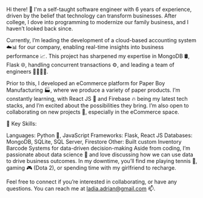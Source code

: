 Hi there! 👋
I'm a self-taught software engineer with 6 years of experience, driven by the belief that technology can transform businesses. After college, I dove into programming to modernize our family business, and I haven’t looked back since.

Currently, I’m leading the development of a cloud-based accounting system ☁️📊 for our company, enabling real-time insights into business performance 📈. This project has sharpened my expertise in MongoDB 🛢️, Flask 🌐, handling concurrent transactions ⚙️, and leading a team of engineers 👨‍💻👩‍💻.

Prior to this, I developed an eCommerce platform for Paper Boy Manufacturing 🏭, where we produce a variety of paper products. I’m constantly learning, with React JS 🌱 and Firebase 🔥 being my latest tech stacks, and I’m excited about the possibilities they bring. I’m also open to collaborating on new projects 👯, especially in the eCommerce space.

🔑 Key Skills:

Languages: Python 🐍, JavaScript
Frameworks: Flask, React JS
Databases: MongoDB, SQLite, SQL Server, Firestore
Other: Built custom Inventory Barcode Systems for data-driven decision-making
Aside from coding, I’m passionate about data science 💬 and love discussing how we can use data to drive business outcomes. In my downtime, you’ll find me playing tennis 🎾, gaming 🎮 (Dota 2), or spending time with my girlfriend to recharge.

Feel free to connect if you’re interested in collaborating, or have any questions. You can reach me at ladia.adrian@gmail.com 📫.
